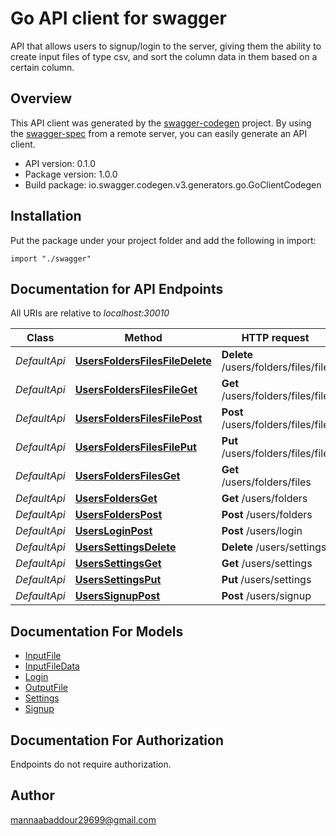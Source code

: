 # Go API client for swagger

API that allows users to signup/login to the server, giving them the ability to create input files of type csv, and sort the column data in them based on a certain column.

## Overview
This API client was generated by the [swagger-codegen](https://github.com/swagger-api/swagger-codegen) project.  By using the [swagger-spec](https://github.com/swagger-api/swagger-spec) from a remote server, you can easily generate an API client.

- API version: 0.1.0
- Package version: 1.0.0
- Build package: io.swagger.codegen.v3.generators.go.GoClientCodegen

## Installation
Put the package under your project folder and add the following in import:
```golang
import "./swagger"
```

## Documentation for API Endpoints

All URIs are relative to *localhost:30010*

Class | Method | HTTP request | Description
------------ | ------------- | ------------- | -------------
*DefaultApi* | [**UsersFoldersFilesFileDelete**](docs/DefaultApi.md#usersfoldersfilesfiledelete) | **Delete** /users/folders/files/file | 
*DefaultApi* | [**UsersFoldersFilesFileGet**](docs/DefaultApi.md#usersfoldersfilesfileget) | **Get** /users/folders/files/file | 
*DefaultApi* | [**UsersFoldersFilesFilePost**](docs/DefaultApi.md#usersfoldersfilesfilepost) | **Post** /users/folders/files/file | 
*DefaultApi* | [**UsersFoldersFilesFilePut**](docs/DefaultApi.md#usersfoldersfilesfileput) | **Put** /users/folders/files/file | 
*DefaultApi* | [**UsersFoldersFilesGet**](docs/DefaultApi.md#usersfoldersfilesget) | **Get** /users/folders/files | 
*DefaultApi* | [**UsersFoldersGet**](docs/DefaultApi.md#usersfoldersget) | **Get** /users/folders | 
*DefaultApi* | [**UsersFoldersPost**](docs/DefaultApi.md#usersfolderspost) | **Post** /users/folders | 
*DefaultApi* | [**UsersLoginPost**](docs/DefaultApi.md#usersloginpost) | **Post** /users/login | 
*DefaultApi* | [**UsersSettingsDelete**](docs/DefaultApi.md#userssettingsdelete) | **Delete** /users/settings | 
*DefaultApi* | [**UsersSettingsGet**](docs/DefaultApi.md#userssettingsget) | **Get** /users/settings | 
*DefaultApi* | [**UsersSettingsPut**](docs/DefaultApi.md#userssettingsput) | **Put** /users/settings | 
*DefaultApi* | [**UsersSignupPost**](docs/DefaultApi.md#userssignuppost) | **Post** /users/signup | 

## Documentation For Models

 - [InputFile](docs/InputFile.md)
 - [InputFileData](docs/InputFileData.md)
 - [Login](docs/Login.md)
 - [OutputFile](docs/OutputFile.md)
 - [Settings](docs/Settings.md)
 - [Signup](docs/Signup.md)

## Documentation For Authorization
 Endpoints do not require authorization.


## Author

mannaabaddour29699@gmail.com
